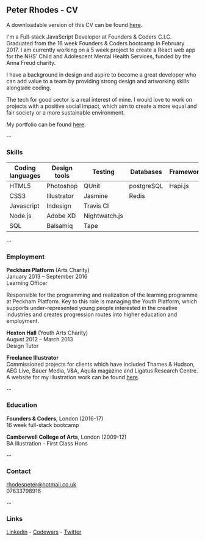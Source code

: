 ## Peter Rhodes - CV
A downloadable version of this CV can be found [here](https://rhodespeter.github.io/portfolio/cv).

I'm a Full-stack JavaScript Developer at Founders & Coders C.I.C. Graduated from the 16 week Founders & Coders bootcamp in February 2017. I am currently working on a 5 week project to create a React web app for the NHS’ Child and Adolescent Mental Health Services, funded by the Anna Freud charity.

I have a background in design and aspire to become a great developer who can add value to a team by providing strong design and artworking skills alongside coding.

The tech for good sector is a real interest of mine. I would love to work on projects with a positive social impact, which aim to create a more equal and fair society or a more sustainable environment.

My portfolio can be found [here](https://rhodespeter.github.io/portfolio/).

--

### Skills

Coding languages | Design tools |   Testing     |   Databases  |  Frameworks  | Other tools |
-----------------|--------------|---------------|--------------|--------------|-------------|
     HTML5       |  Photoshop   |     QUnit     |  postgreSQL  |    Hapi.js   |  Git/Github |  
     CSS3        | Illustrator  |    Jasmine    |    Redis     |              |    Heroku   |
  Javascript     |   Indesign   |  Travis CI    |              |              |  Handlebars |
    Node.js      |   Adobe XD   | Nightwatch.js |              |              |   Tachyons  |     
    	SQL         |   Balsamiq   |     Tape      |              |              |             |

--

### Employment

**Peckham Platform** (Arts Charity) <br>
January 2013 – September 2016 <br>
Learning Officer

Responsible for the programming and realization of the learning programme at Peckham Platform. Key to this role is managing the Youth Platform, which supports under-represented young people interested in the creative industries and creates progression routes into higher education and employment.

**Hoxton Hall** (Youth Arts Charity) <br>
August 2012 – March 2013 <br>
Design Tutor

**Freelance Illustrator**<br>
Commissioned projects for clients which have included Thames & Hudson, AEG Live, Bauer Media, V&A, Aquila magazine and Ligatus Research Centre. A website for my illustration work can be found [here](http://rhodes-peter.co.uk/).

--

### Education
**Founders & Coders**, London (2016-17) <br>
16 week full-stack bootcamp

**Camberwell College of Arts**, London (2009-12) <br>
BA Illustration - First Class Hons

--

### Contact

rhodespeter@hotmail.co.uk <br>
07833798916

--

### Links
[Linkedin](https://www.linkedin.com/in/peter-rhodes-b7655967) -
[Codewars](https://www.codewars.com/users/Peter%20Rhodes) -
[Twitter](https://twitter.com/PeterJRhodes)
